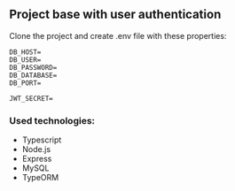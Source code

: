 ## Project base with user authentication

Clone the project and create .env file with these properties:

```
DB_HOST=
DB_USER=
DB_PASSWORD=
DB_DATABASE=
DB_PORT=

JWT_SECRET=
```

### Used technologies:
- Typescript
- Node.js
- Express
- MySQL
- TypeORM
